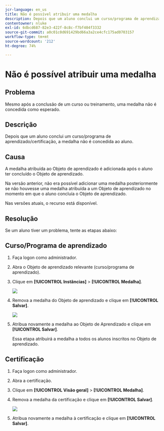 ```yaml
---
jcr-language: en_us
title: Não é possível atribuir uma medalha
description: Depois que um aluno conclui um curso/programa de aprendizado/certificação, a medalha não é concedida ao aluno.
contentowner: nluke
exl-id: 6dbcd687-82e3-422f-8c8c-f7bf404f3332
source-git-commit: a0c01c0d691429bd66a3a2ce4cfc175ad0703157
workflow-type: tm+mt
source-wordcount: '212'
ht-degree: 74%

---
```


# Não é possível atribuir uma medalha

## Problema

Mesmo após a conclusão de um curso ou treinamento, uma medalha não é concedida como esperado.

## Descrição

Depois que um aluno conclui um curso/programa de aprendizado/certificação, a medalha não é concedida ao aluno.

## Causa

A medalha atribuída ao Objeto de aprendizado é adicionada após o aluno ter concluído o Objeto de aprendizado.

Na versão anterior, não era possível adicionar uma medalha posteriormente se não houvesse uma medalha atribuída a um Objeto de aprendizado no momento em que o aluno concluía o Objeto de aprendizado.

Nas versões atuais, o recurso está disponível.

## Resolução

Se um aluno tiver um problema, tente as etapas abaixo:

## Curso/Programa de aprendizado

1. Faça logon como administrador.

1. Abra o Objeto de aprendizado relevante (curso/programa de aprendizado).

1. Clique em **[!UICONTROL Instâncias]** > **[!UICONTROL Medalha]**.

   ![](assets/view-a-badge.png)

1. Remova a medalha do Objeto de aprendizado e clique em **[!UICONTROL Salvar]**.

   ![](assets/remove-a-badge.png)

1. Atribua novamente a medalha ao Objeto de Aprendizado e clique em **[!UICONTROL Salvar]**.

   Essa etapa atribuirá a medalha a todos os alunos inscritos no Objeto de aprendizado.

## Certificação

1. Faça logon como administrador.
1. Abra a certificação.
1. Clique em **[!UICONTROL Visão geral]** > **[!UICONTROL Medalha]**.
1. Remova a medalha da certificação e clique em **[!UICONTROL Salvar]**.

   ![](assets/remove-a-badge-cert.png)

1. Atribua novamente a medalha à certificação e clique em **[!UICONTROL Salvar]**.
